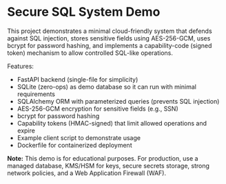 # Secure SQL System Demo
This project demonstrates a minimal cloud-friendly system that defends against SQL injection,
stores sensitive fields using AES-256-GCM, uses bcrypt for password hashing, and implements
a capability-code (signed token) mechanism to allow controlled SQL-like operations.

Features:
- FastAPI backend (single-file for simplicity)
- SQLite (zero-ops) as demo database so it can run with minimal requirements
- SQLAlchemy ORM with parameterized queries (prevents SQL injection)
- AES-256-GCM encryption for sensitive fields (e.g., SSN)
- bcrypt for password hashing
- Capability tokens (HMAC-signed) that limit allowed operations and expire
- Example client script to demonstrate usage
- Dockerfile for containerized deployment

**Note:** This demo is for educational purposes. For production, use a managed database, KMS/HSM for keys,
secure secrets storage, strong network policies, and a Web Application Firewall (WAF).
